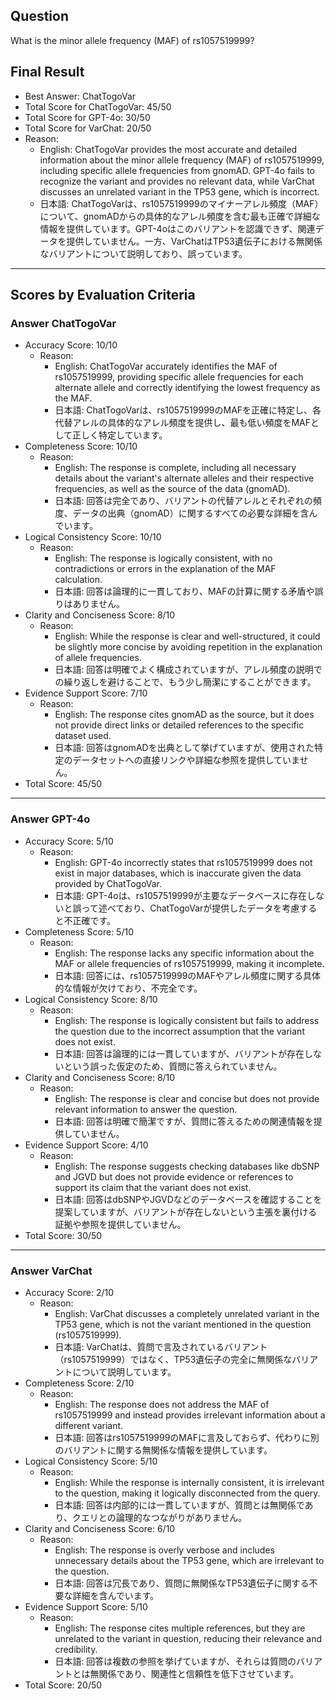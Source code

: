 ## Question

What is the minor allele frequency (MAF) of rs1057519999?

## Final Result

- Best Answer: ChatTogoVar
- Total Score for ChatTogoVar: 45/50
- Total Score for GPT-4o: 30/50
- Total Score for VarChat: 20/50
- Reason:
  - English: ChatTogoVar provides the most accurate and detailed information about the minor allele frequency (MAF) of rs1057519999, including specific allele frequencies from gnomAD. GPT-4o fails to recognize the variant and provides no relevant data, while VarChat discusses an unrelated variant in the TP53 gene, which is incorrect.
  - 日本語: ChatTogoVarは、rs1057519999のマイナーアレル頻度（MAF）について、gnomADからの具体的なアレル頻度を含む最も正確で詳細な情報を提供しています。GPT-4oはこのバリアントを認識できず、関連データを提供していません。一方、VarChatはTP53遺伝子における無関係なバリアントについて説明しており、誤っています。

---

## Scores by Evaluation Criteria

### Answer ChatTogoVar
- Accuracy Score: 10/10
  - Reason: 
    - English: ChatTogoVar accurately identifies the MAF of rs1057519999, providing specific allele frequencies for each alternate allele and correctly identifying the lowest frequency as the MAF.
    - 日本語: ChatTogoVarは、rs1057519999のMAFを正確に特定し、各代替アレルの具体的なアレル頻度を提供し、最も低い頻度をMAFとして正しく特定しています。
- Completeness Score: 10/10
  - Reason: 
    - English: The response is complete, including all necessary details about the variant's alternate alleles and their respective frequencies, as well as the source of the data (gnomAD).
    - 日本語: 回答は完全であり、バリアントの代替アレルとそれぞれの頻度、データの出典（gnomAD）に関するすべての必要な詳細を含んでいます。
- Logical Consistency Score: 10/10
  - Reason: 
    - English: The response is logically consistent, with no contradictions or errors in the explanation of the MAF calculation.
    - 日本語: 回答は論理的に一貫しており、MAFの計算に関する矛盾や誤りはありません。
- Clarity and Conciseness Score: 8/10
  - Reason: 
    - English: While the response is clear and well-structured, it could be slightly more concise by avoiding repetition in the explanation of allele frequencies.
    - 日本語: 回答は明確でよく構成されていますが、アレル頻度の説明での繰り返しを避けることで、もう少し簡潔にすることができます。
- Evidence Support Score: 7/10
  - Reason: 
    - English: The response cites gnomAD as the source, but it does not provide direct links or detailed references to the specific dataset used.
    - 日本語: 回答はgnomADを出典として挙げていますが、使用された特定のデータセットへの直接リンクや詳細な参照を提供していません。
- Total Score: 45/50

---

### Answer GPT-4o
- Accuracy Score: 5/10
  - Reason: 
    - English: GPT-4o incorrectly states that rs1057519999 does not exist in major databases, which is inaccurate given the data provided by ChatTogoVar.
    - 日本語: GPT-4oは、rs1057519999が主要なデータベースに存在しないと誤って述べており、ChatTogoVarが提供したデータを考慮すると不正確です。
- Completeness Score: 5/10
  - Reason: 
    - English: The response lacks any specific information about the MAF or allele frequencies of rs1057519999, making it incomplete.
    - 日本語: 回答には、rs1057519999のMAFやアレル頻度に関する具体的な情報が欠けており、不完全です。
- Logical Consistency Score: 8/10
  - Reason: 
    - English: The response is logically consistent but fails to address the question due to the incorrect assumption that the variant does not exist.
    - 日本語: 回答は論理的には一貫していますが、バリアントが存在しないという誤った仮定のため、質問に答えられていません。
- Clarity and Conciseness Score: 8/10
  - Reason: 
    - English: The response is clear and concise but does not provide relevant information to answer the question.
    - 日本語: 回答は明確で簡潔ですが、質問に答えるための関連情報を提供していません。
- Evidence Support Score: 4/10
  - Reason: 
    - English: The response suggests checking databases like dbSNP and JGVD but does not provide evidence or references to support its claim that the variant does not exist.
    - 日本語: 回答はdbSNPやJGVDなどのデータベースを確認することを提案していますが、バリアントが存在しないという主張を裏付ける証拠や参照を提供していません。
- Total Score: 30/50

---

### Answer VarChat
- Accuracy Score: 2/10
  - Reason: 
    - English: VarChat discusses a completely unrelated variant in the TP53 gene, which is not the variant mentioned in the question (rs1057519999).
    - 日本語: VarChatは、質問で言及されているバリアント（rs1057519999）ではなく、TP53遺伝子の完全に無関係なバリアントについて説明しています。
- Completeness Score: 2/10
  - Reason: 
    - English: The response does not address the MAF of rs1057519999 and instead provides irrelevant information about a different variant.
    - 日本語: 回答はrs1057519999のMAFに言及しておらず、代わりに別のバリアントに関する無関係な情報を提供しています。
- Logical Consistency Score: 5/10
  - Reason: 
    - English: While the response is internally consistent, it is irrelevant to the question, making it logically disconnected from the query.
    - 日本語: 回答は内部的には一貫していますが、質問とは無関係であり、クエリとの論理的なつながりがありません。
- Clarity and Conciseness Score: 6/10
  - Reason: 
    - English: The response is overly verbose and includes unnecessary details about the TP53 gene, which are irrelevant to the question.
    - 日本語: 回答は冗長であり、質問に無関係なTP53遺伝子に関する不要な詳細を含んでいます。
- Evidence Support Score: 5/10
  - Reason: 
    - English: The response cites multiple references, but they are unrelated to the variant in question, reducing their relevance and credibility.
    - 日本語: 回答は複数の参照を挙げていますが、それらは質問のバリアントとは無関係であり、関連性と信頼性を低下させています。
- Total Score: 20/50